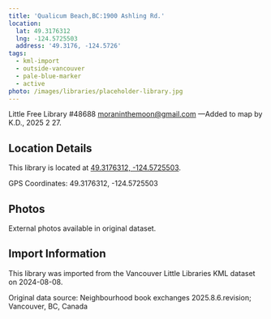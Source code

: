 ```yaml
---
title: 'Qualicum Beach,BC:1900 Ashling Rd.'
location:
  lat: 49.3176312
  lng: -124.5725503
  address: '49.3176, -124.5726'
tags:
  - kml-import
  - outside-vancouver
  - pale-blue-marker
  - active
photo: /images/libraries/placeholder-library.jpg
---
```

Little Free Library #48688 moraninthemoon@gmail.com
—Added to map by K.D., 2025 2 27.

## Location Details

This library is located at [49.3176312, -124.5725503](https://www.google.com/maps?q=49.3176312,-124.5725503).

GPS Coordinates: 49.3176312, -124.5725503

## Photos

External photos available in original dataset.

## Import Information

This library was imported from the Vancouver Little Libraries KML dataset on 2024-08-08.

Original data source: Neighbourhood book exchanges 2025.8.6.revision; Vancouver, BC, Canada
